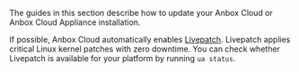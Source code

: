 The guides in this section describe how to update your Anbox Cloud or Anbox Cloud Appliance installation.

If possible, Anbox Cloud automatically enables [Livepatch](https://ubuntu.com/security/livepatch). Livepatch applies critical Linux kernel patches with zero downtime. You can check whether Livepatch is available for your platform by running `ua status`.
